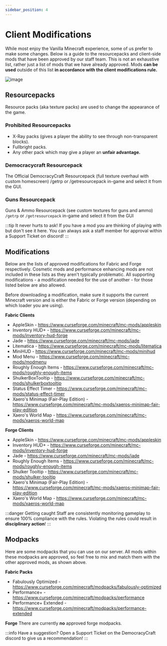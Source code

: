 ```yaml
---
sidebar_position: 4
---
```


# Client Modifications

While most enjoy the Vanilla Minecraft experience, some of us prefer to make some changes. Below is a guide to the resourcepacks and client-side mods that have been approved by our staff team. 
This is not an exhaustive list, rather just a list of mods that we have already approved. Mods **can be used** outside of this list **in accordance with the client modifications rule.**

![image](https://cdn.discordapp.com/attachments/838356841217916989/1170354174672769035/Xray5x3.png?ex=6558bc43&is=65464743&hm=cc22062611c7213ef26ea0e48f0e05a55c02a489777971b86831450a059cab85&)

## Resourcepacks
Resource packs (aka texture packs) are used to change the appearance of the game.

### Prohibited Resourcepacks
- X-Ray packs (gives a player the ability to see through non-transparent blocks).
- Fullbright packs.
- Any other pack which may give a player an **unfair advantage.**

### Democracycraft Resourcepack
The Official DemocracyCraft Resourcepack (full texture overhaul with custom homescreen) /getrp or /getresourcepack in-game and select it from the GUI.

### Guns Resourcepack
Guns & Ammo Resourcepack (see custom textures for guns and ammo) ``/getrp`` or ``/getresourcepack`` in-game and select it from the GUI

:::tip It never hurts to ask!
If you have a mod you are thinking of playing with but don't see it here. You can always ask a staff member for approval within a Support Ticket on discord!
:::

## Modifications
Below are the lists of approved modifications for Fabric and Forge respectively. Cosmetic mods and performance enhancing mods are not included in these lists as they aren't typically problematic. All supporting modifications - a modification needed for the use of another - for those listed below are also allowed.

Before downloading a modification, make sure it supports the current Minecraft version and is either the Fabric or Forge version (depending on which loader you are using).

**Fabric Clients**
- AppleSkin - https://www.curseforge.com/minecraft/mc-mods/appleskin
- Inventory HUD+ - https://www.curseforge.com/minecraft/mc-mods/inventory-hud-forge
- Jade - https://www.curseforge.com/minecraft/mc-mods/jade
- Litematica - https://www.curseforge.com/minecraft/mc-mods/litematica
- MiniHUD - https://www.curseforge.com/minecraft/mc-mods/minihud
- Mod Menu - https://www.curseforge.com/minecraft/mc-mods/modmenu
- Roughly Enough Items - https://www.curseforge.com/minecraft/mc-mods/roughly-enough-items
- ShulkerBoxTooltip - https://www.curseforge.com/minecraft/mc-mods/shulkerboxtooltip
- Status Effect Timer - https://www.curseforge.com/minecraft/mc-mods/status-effect-timer
- Xaero's Minimap (Fair-Play Edition) - https://www.curseforge.com/minecraft/mc-mods/xaeros-minimap-fair-play-edition
- Xaero's World Map - https://www.curseforge.com/minecraft/mc-mods/xaeros-world-map

**Forge Clients**
- AppleSkin - https://www.curseforge.com/minecraft/mc-mods/appleskin
- Inventory HUD+ - https://www.curseforge.com/minecraft/mc-mods/inventory-hud-forge
- Jade - https://www.curseforge.com/minecraft/mc-mods/jade
- Roughly Enough Items - https://www.curseforge.com/minecraft/mc-mods/roughly-enough-items
- Shulker Tooltip - https://www.curseforge.com/minecraft/mc-mods/shulker-tooltip
- Xaero's Minimap (Fair-Play Edition) - https://www.curseforge.com/minecraft/mc-mods/xaeros-minimap-fair-play-edition
- Xaero's World Map - https://www.curseforge.com/minecraft/mc-mods/xaeros-world-map

:::danger Getting caught
Staff are consistently monitoring gameplay to ensure 100% compliance with the rules. Violating the rules could result in **disciplinary action**!
:::

## Modpacks
Here are some modpacks that you can use on our server. All mods within these modpacks are approved, so feel free to mix and match them with the other approved mods, as shown above.

**Fabric Packs**
- Fabulously Optimized - https://www.curseforge.com/minecraft/modpacks/fabulously-optimized
- Performance+ - https://www.curseforge.com/minecraft/modpacks/performance
- Performance+ Extended - https://www.curseforge.com/minecraft/modpacks/performance-extended

**Forge**
There are currently **no** approved forge modpacks.

:::info Have a suggestion?
Open a Support Ticket on the DemocracyCraft discord to give us a recommendation!
:::
